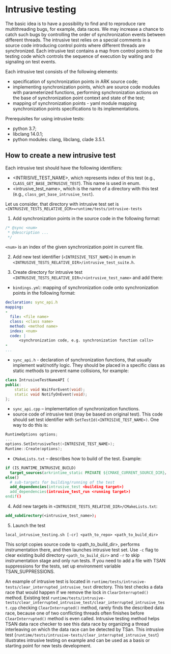 Intrusive testing
=================

The basic idea is to have a possibility to find and to reproduce rare multithreading bugs, for example, data races.
We may increase a chance to catch such bugs by controlling the order of synchronization events between different threads.
The intrusive test relies on a special comments in a source code introducing control points where different threads are synchronized.
Each intrusive test contains a map from control points to the testing code which controls the sequence of execution by waiting and signaling on test events.

Each intrusive test consists of the following elements:
- specification of synchronization points in ARK source code;
- implementing synchronization points, which are source code modules with parameterized functions, performing synchronization actions on the base of synchronization point context and state of the test;
- mapping of synchronization points - yaml module mapping synchronization points specifications to its implementations.

Prerequisites for using intrusive tests:
- python 3.7;
- libclang 14.0.1;
- python modules: clang, libclang, clade 3.5.1.

How to create a new intrusive test
----------------------------------

Each intrusive test should have the following identifiers:
- <INTRISIVE_TEST_NAME>, which represents index of this test (e.g., `CLASS_GET_BASE_INTRUSIVE_TEST`). This name is used in enum.
- <intrusive_test_name>, which is the name of a directory with this test (e.g., `class_get_base_intrusive_test`).

Let us consider, that directory with intrusive test set is `<INTRUSIVE_TESTS_RELATIVE_DIR>=runtime/tests/intrusive-tests`

1. Add synchronization points in the source code in the following format:
```c++
/* @sync <num>
 * @description ...
 */
```
`<num>` is an index of the given synchronization point in current file.

2. Add new test identifier (`<INTRISIVE_TEST_NAME>`) in enum in `<INTRUSIVE_TESTS_RELATIVE_DIR>/intrusive_test_suite.h`.

3. Create directory for intrusive test `<INTRUSIVE_TESTS_RELATIVE_DIR>/<intrusive_test_name>` and add there:
- `bindings.yml`: mapping of synchronization code onto synchronization points in the following format:
```yaml
declaration: sync_api.h
mapping:
-
  file: <file name>
  class: <class name>
  method: <method name>
  index: <num>
  code: |
      <synchronization code, e.g. synchronization function calls>
-
...
```
- `sync_api.h` - declaration of synchronization functions, that usually implement wait/notify logic.
They should be placed in a specific class as static methods to prevent name collisions, for example:
```c++
class IntrusiveTestNameAPI {
public:
    static void WaitForEvent(void);
    static void NotifyOnEvent(void);
};
```
- `sync_api.cpp` – implementation of synchronization functions.
- source code of intrusive test (may be based on original test). This code should set test identifier with `SetTestId(<INTRISIVE_TEST_NAME>)`. One way to do this is:
```c++
RuntimeOptions options;
...
options.SetIntrusiveTest(<INTRISIVE_TEST_NAME>);
Runtime::Create(options);
```
- `CMakeLists.txt` – describes how to build of the test. Example:
```cmake
if (IS_RUNTIME_INTRUSIVE_BUILD)
  target_sources(arkrintime_static PRIVATE ${CMAKE_CURRENT_SOURCE_DIR}/sync_api.cpp)
else()
  # sub-targets for building/running of the test
  add_dependencies(intrusive_test <building target>)
  add_dependencies(intrusive_test_run <running target>)
endif()
```

4. Add new targets in `<INTRUSIVE_TESTS_RELATIVE_DIR>/CMakeLists.txt`:
```cmake
add_subdirectory(<intrusive_test_name>);
```

5. Launch the test
```shell
local_intrusive_testing.sh [-cr] <path_to_repo> <path_to_build_dir>
```
This script copies source code to <path_to_build_dir>, performs instrumentation there, and then launches intrusive test set.
Use `-c` flag to clear existing build directory `<path_to_build_dir>` and `-r` to skip instrumentation stage and only run tests.
If you need to add a file with TSAN suppressions for the tests, set up environment variable TSAN_SUPPRESSIONS.

An example of intrusive test is located in `runtime/tests/intrusive-tests/clear_interrupted_intrusive_test` directory.
This test checks a data race that would happen if we remove the lock in `ClearInterrupted()` method.
Existing test `runtime/tests/intrusive-tests/clear_interrupted_intrusive_test/clear_interrupted_intrusive_test.cpp` checking `ClearInterrupted()` method, rarely finds the described data race, because one of two conflicting threads often finishes before `ClearInterrupted()` method is even called.
Intrusive testing method helps TSAN data race checker to see this data race by organizing a thread interleaving on which the data race can be detected by TSan. This intrusive test (`runtime/tests/intrusive-tests/clear_interrupted_intrusive_test`) illustrates intrusive testing on example and can be used as a basis or starting point for new tests development.
